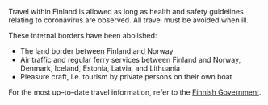 Travel within Finland is allowed as long as health and safety guidelines relating to coronavirus are observed. All travel must be avoided when ill. 

These internal borders have been abolished: 

- The land border between Finland and Norway 
- Air traffic and regular ferry services between Finland and Norway, Denmark, Iceland, Estonia, Latvia, and Lithuania 
- Pleasure craft, i.e. tourism by private persons on their own boat 

For the most up–to–date travel information, refer to the [Finnish Government](https://valtioneuvosto.fi/en/information-on-coronavirus/current-restrictions).
